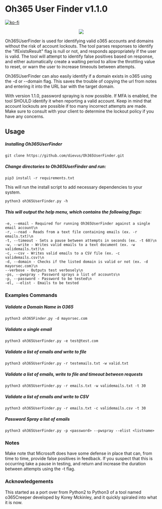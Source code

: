 # Oh365 User Finder v1.1.0

[![ko-fi](https://ko-fi.com/img/githubbutton_sm.svg)](https://ko-fi.com/M4M03Q2JN)

<p align="center">
  <img src="https://github.com/dievus/Oh365UserFinder/blob/main/images/oh365userfinder1.jpg" />
</p>

Oh365UserFinder is used for identifying valid o365 accounts and domains without the risk of account lockouts.  The tool parses responses to identify the "IfExistsResult" flag is null or not, and responds appropriately if the user is valid.  The tool will attempt to identify false positives based on response, and either automatically create a waiting period to allow the throttling value to reset, or warn the user to increase timeouts between attempts.  

Oh365UserFinder can also easily identify if a domain exists in o365 using the -d or --domain flag.  This saves the trouble of copying the url from notes and entering it into the URL bar with the target domain.

With version 1.1.0, password spraying is now possible. If MFA is enabled, the tool SHOULD identify it when reporting a valid account. Keep in mind that account lockouts are possible if too many incorrect attempts are made. Make sure to consult with your client to determine the lockout policy if you have any concerns.

## Usage
##### Installing Oh365UserFinder
```git clone https://github.com/dievus/Oh365UserFinder.git```

##### Change directories to Oh365UserFinder and run:
```pip3 install -r requirements.txt```

This will run the install script to add necessary dependencies to your system.

```python3 oh365UserFinder.py -h```

##### This will output the help menu, which contains the following flags:

```-h, --help - Lists the help options\n
-e, --email - Required for running Oh365UserFinder against a single email account\n
-r, --read - Reads from a text file containing emails (ex. -r emails.txt)\n
-t, --timeout - Sets a pause between attempts in seconds (ex. -t 60)\n
-w, --write - Writes valid emails to a text document (ex. -w validemails.txt)\n
-c, --csv - Writes valid emails to a CSV file (ex. -c validemails.csv)\n
-d, --domain - Checks if the listed domain is valid or not (ex. -d mayorsec.com)\n
--verbose - Outputs test verbosely\n
-ps, --pwspray - Password sprays a list of accounts\n
-p, --password - Password to be tested\n
-el, --elist - Emails to be tested
```

### Examples Commands

##### Validate a Domain Name in O365
```python3 oh365Finder.py -d mayorsec.com```

##### Validate a single email
```python3 oh365UserFinder.py -e test@test.com```

##### Validate a list of emails and write to file
```python3 oh365UserFinder.py -r testemails.txt -w valid.txt```

##### Validate a list of emails, write to file and timeout between requests
```python3 oh365UserFinder.py -r emails.txt -w validemails.txt -t 30```

##### Validate a list of emails and write to CSV
```python3 oh365UserFinder.py -r emails.txt -c validemails.csv -t 30```

##### Password Spray a list of emails
```python3 oh365UserFinder.py -p <password> --pwspray --elist <listname>```


### Notes
Make note that Microsoft does have some defense in place that can, from time to time, provide false positives in feedback.  If you suspect that this is occurring take a pause in testing, and return and increase the duration between attempts using the -t flag.

### Acknowledgements
This started as a port over from Python2 to Python3 of a tool named o365Creeper developed by Korey Mckinley, and it quickly spiraled into what it is now.

